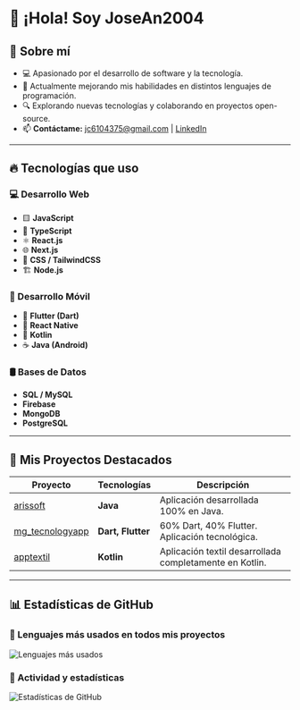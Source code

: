 # 👋 ¡Hola! Soy JoseAn2004

## 🚀 Sobre mí

- 💻 Apasionado por el desarrollo de software y la tecnología.
- 🌱 Actualmente mejorando mis habilidades en distintos lenguajes de programación.
- 🔍 Explorando nuevas tecnologías y colaborando en proyectos open-source.
- 📫 **Contáctame:** [jc6104375@gmail.com](mailto:jc6104375@gmail.com) | [LinkedIn](https://www.linkedin.com/in/jose-andres-c-a9147b241)

---

## 🔥 Tecnologías que uso

### 💻 Desarrollo Web
- 🟨 **JavaScript**
- 🔵 **TypeScript**
- ⚛ **React.js**
- 🌐 **Next.js**
- 🎨 **CSS / TailwindCSS**
- 🏗 **Node.js**

### 📱 Desarrollo Móvil
- 💙 **Flutter (Dart)**
- 📱 **React Native**
- 🤖 **Kotlin**
- ☕ **Java (Android)**

### 🛢 Bases de Datos
- **SQL / MySQL**
- **Firebase**
- **MongoDB**
- **PostgreSQL**

---

## 📂 Mis Proyectos Destacados

| Proyecto | Tecnologías | Descripción |
|----------|------------|-------------|
| [arissoft](https://github.com/JoseAn2004/arissoft) | **Java** | Aplicación desarrollada 100% en Java. |
| [mg_tecnologyapp](https://github.com/JoseAn2004/mg_tecnologyapp) | **Dart, Flutter** | 60% Dart, 40% Flutter. Aplicación tecnológica. |
| [apptextil](https://github.com/JoseAn2004/apptextil) | **Kotlin** | Aplicación textil desarrollada completamente en Kotlin. |

---

## 📊 Estadísticas de GitHub

### 🔹 Lenguajes más usados en todos mis proyectos

![Lenguajes más usados](https://github-readme-stats.vercel.app/api/top-langs/?username=JoseAn2004&langs_count=100&layout=default&theme=radical)

### 🔹 Actividad y estadísticas

![Estadísticas de GitHub](https://github-readme-stats.vercel.app/api?username=JoseAn2004&show_icons=true&theme=radical)
